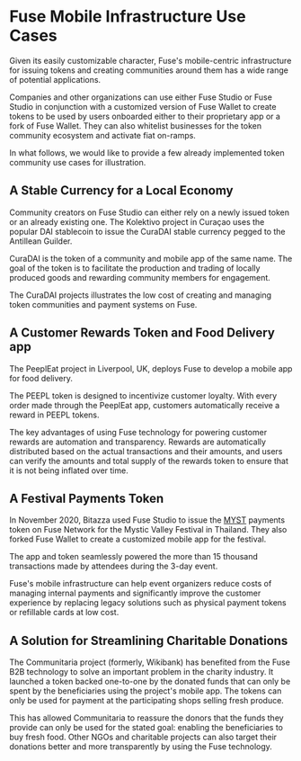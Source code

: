 # Fuse Mobile Infrastructure Use Cases

Given its easily customizable character, Fuse's mobile-centric infrastructure for issuing tokens and creating communities around them has a wide range of potential applications.

Companies and other organizations can use either Fuse Studio or Fuse Studio in conjunction with a customized version of Fuse Wallet to create tokens to be used by users onboarded either to their proprietary app or a fork of Fuse Wallet. They can also whitelist businesses for the token community ecosystem and activate fiat on-ramps.  

In what follows, we would like to provide a few already implemented token community use cases for illustration.

## A Stable Currency for a Local Economy

Community creators on Fuse Studio can either rely on a newly issued token or an already existing one. The Kolektivo project in Curaçao uses the popular DAI stablecoin to issue the CuraDAI stable currency pegged to the Antillean Guilder.

CuraDAI is the token of a community and mobile app of the same name. The goal of the token is to facilitate the production and trading of locally produced goods and rewarding community members for engagement.

The CuraDAI projects illustrates the low cost of creating and managing token communities and payment systems on Fuse.   

## A Customer Rewards Token and Food Delivery app

The PeeplEat project in Liverpool, UK, deploys Fuse to develop a mobile app for food delivery. 

The PEEPL token is designed to incentivize customer loyalty. With every order made through the PeeplEat app, customers automatically receive a reward in PEEPL tokens. 

The key advantages of using Fuse technology for powering customer rewards are automation and transparency. Rewards are automatically distributed based on the actual transactions and their amounts, and users can verify the amounts and total supply of the rewards token to ensure that it is not being inflated over time.  

## A Festival Payments Token

In November 2020, Bitazza used Fuse Studio to issue the [MYST](https://explorer.fuse.io/address/0x510FAD1AD23064Ae881B129314EFdD9FDa6d4782/transactions) payments token on Fuse Network for the Mystic Valley Festival in Thailand. They also forked Fuse Wallet to create a customized mobile app for the festival. 

The app and token seamlessly powered the more than 15 thousand transactions made by attendees during the 3-day event. 

Fuse's mobile infrastructure can help event organizers reduce costs of managing internal payments and significantly improve the customer experience by replacing legacy solutions such as physical payment tokens or refillable cards at low cost.

## A Solution for Streamlining Charitable Donations

The Communitaria project \(formerly, Wikibank\) has benefited from the Fuse B2B technology to solve an important problem in the charity industry. It launched a token backed one-to-one by the donated funds that can only be spent by the beneficiaries using the project's mobile app. The tokens can only be used for payment at the participating shops selling fresh produce.

This has allowed Communitaria to reassure the donors that the funds they provide can only be used for the stated goal: enabling the beneficiaries to buy fresh food. Other NGOs and charitable projects can also target their donations better and more transparently by using the Fuse technology.  

